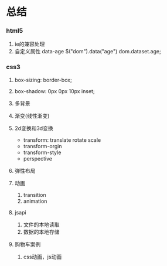 # 总结
### html5
1. ie的兼容处理
2. 自定义属性 data-age  $("dom").data("age") dom.dataset.age;

### css3
1. box-sizing: border-box;
2. box-shadow: 0px 0px 10px inset;
3. 多背景
4. 渐变(线性渐变)
5. 2d变换和3d变换
    * transform: translate rotate scale
    * transform-orgin
    * transform-style
    * perspective
6. 弹性布局
7. 动画
    1. transition
    2. animation

8. jsapi
    1. 文件的本地读取
    2. 数据的本地存储

9. 购物车案例
    1. css动画，js动画